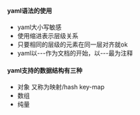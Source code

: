 
#### yaml语法的使用
* yaml大小写敏感
* 使用缩进表示层级关系
* 只要相同的层级的元素在同一层对齐就ok
* yaml以---作为文档的开始，以---最为注释
#### yaml支持的数据结构有三种

* 对象 又称为映射/hash key-map
* 数组
* 纯量
